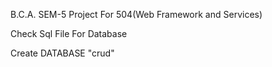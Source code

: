 B.C.A. SEM-5 Project For 504(Web Framework and Services)

Check Sql File For Database

Create DATABASE "crud"
